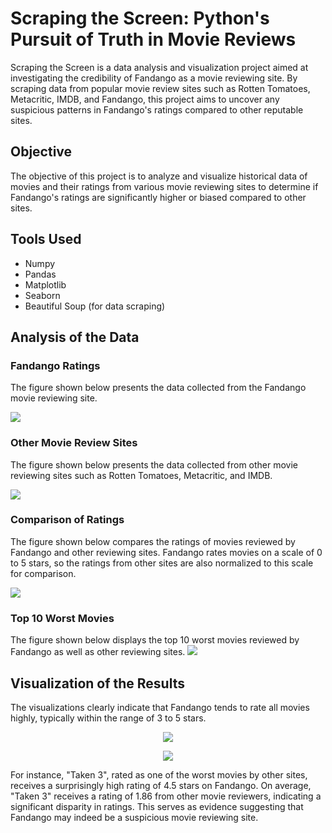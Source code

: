 
# Scraping the Screen: Python's Pursuit of Truth in Movie Reviews

Scraping the Screen is a data analysis and visualization project aimed at investigating the credibility of Fandango as a movie reviewing site. By scraping data from popular movie review sites such as Rotten Tomatoes, Metacritic, IMDB, and Fandango, this project aims to uncover any suspicious patterns in Fandango's ratings compared to other reputable sites.

## Objective

The objective of this project is to analyze and visualize historical data of movies and their ratings from various movie reviewing sites to determine if Fandango's ratings are significantly higher or biased compared to other sites.

## Tools Used

- Numpy
- Pandas
- Matplotlib
- Seaborn
- Beautiful Soup (for data scraping)

## Analysis of the Data

### Fandango Ratings
The figure shown below presents the data collected from the Fandango movie reviewing site.

<img src="https://user-images.githubusercontent.com/109975786/211799054-65044b7e-efb8-49e8-9341-8bd743e29e44.JPG">

### Other Movie Review Sites
The figure shown below presents the data collected from other movie reviewing sites such as Rotten Tomatoes, Metacritic, and IMDB.

<img src="https://user-images.githubusercontent.com/109975786/211799075-64e4fa94-1117-477c-9036-ffcc2ea3fcf0.JPG">

### Comparison of Ratings
The figure shown below compares the ratings of movies reviewed by Fandango and other reviewing sites. Fandango rates movies on a scale of 0 to 5 stars, so the ratings from other sites are also normalized to this scale for comparison.

<img src="https://user-images.githubusercontent.com/109975786/211799085-ccba824d-105c-45ad-8255-66aefaa25b7f.JPG">

### Top 10 Worst Movies
The figure shown below displays the top 10 worst movies reviewed by Fandango as well as other reviewing sites.
<img src="https://user-images.githubusercontent.com/109975786/211799103-5de0897d-b745-445d-abb0-af1a5b1e1f03.JPG">

## Visualization of the Results

The visualizations clearly indicate that Fandango tends to rate all movies highly, typically within the range of 3 to 5 stars.
<p align="center"><img src="https://user-images.githubusercontent.com/109975786/211799162-d85a2a31-465d-4876-a390-a0274f12aac4.JPG"></p>
<p align="center"><img src="https://user-images.githubusercontent.com/109975786/211799243-79f79988-bd49-4be0-89b2-86b43dfe0cda.JPG"></p>



For instance, "Taken 3", rated as one of the worst movies by other sites, receives a surprisingly high rating of 4.5 stars on Fandango. On average, "Taken 3" receives a rating of 1.86 from other movie reviewers, indicating a significant disparity in ratings. This serves as evidence suggesting that Fandango may indeed be a suspicious movie reviewing site.
